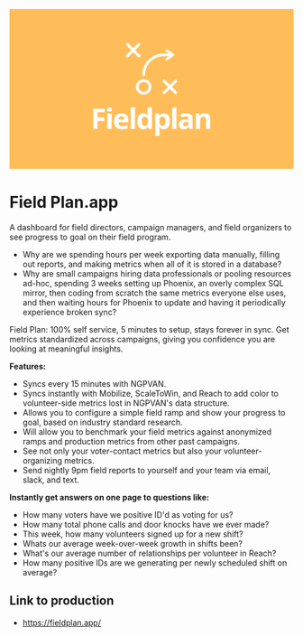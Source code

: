 ![Logo](public/FP-Logo.svg)

# Field Plan.app

A dashboard for field directors, campaign managers, and field organizers to see progress to goal on their field program.

- Why are we spending hours per week exporting data manually, filling out reports, and making metrics when all of it is stored in a database?
- Why are small campaigns hiring data professionals or pooling resources ad-hoc, spending 3 weeks setting up Phoenix, an overly complex SQL mirror, then coding from scratch the same metrics everyone else uses, and then waiting hours for Phoenix to update and having it periodically experience broken sync?

Field Plan: 100% self service, 5 minutes to setup, stays forever in sync. Get metrics standardized across campaigns, giving you confidence you are looking at meaningful insights.

**Features:**

- Syncs every 15 minutes with NGPVAN.
- Syncs instantly with Mobilize, ScaleToWin, and Reach to add color to volunteer-side metrics lost in NGPVAN's data structure.
- Allows you to configure a simple field ramp and show your progress to goal, based on industry standard research.
- Will allow you to benchmark your field metrics against anonymized ramps and production metrics from other past campaigns.
- See not only your voter-contact metrics but also your volunteer-organizing metrics.
- Send nightly 9pm field reports to yourself and your team via email, slack, and text.

**Instantly get answers on one page to questions like:**

- How many voters have we positive ID'd as voting for us?
- How many total phone calls and door knocks have we ever made?
- This week, how many volunteers signed up for a new shift?
- Whats our average week-over-week growth in shifts been?
- What's our average number of relationships per volunteer in Reach?
- How many positive IDs are we generating per newly scheduled shift on average?

## Link to production

- https://fieldplan.app/

